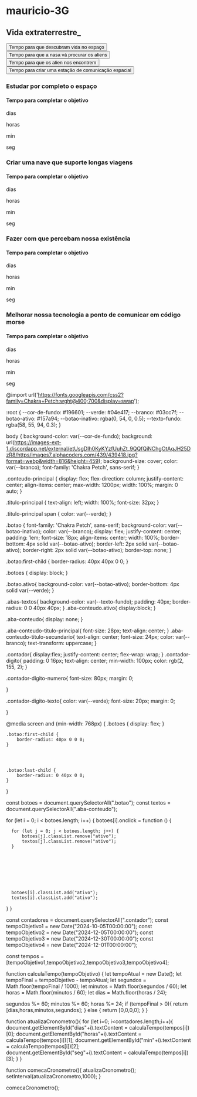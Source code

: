# mauricio-3G

<!DOCTYPE html>
<html lang="pt-br">




<head>
    <meta charset="UTF-8">
    <meta name="viewport" content="width=device-width, initial-scale=1.0">
    <title>Meus objetivos do ano</title>
    <link rel="stylesheet" href="style.css">
</head>




<body>
    <section class="conteudo-principal">
        <h2 class="titulo-principal">Vida extraterrestre<span>_</span></h2>
        <div class="conteudo">
            <div class="botoes">
                <button class="botao ativo">Tempo para que descubram vida no espaço</button>
                <button class="botao">Tempo para que a nasa vá procurar os aliens</button>
                <button class="botao">Tempo para que os alien nos encontrem</button>
                <button class="botao">Tempo para criar uma estação de comunicação espacial</button>
            </div>
            <div class="abas-textos">
                <div class="aba-conteudo ativo">
                    <h3 class="aba-conteudo-titulo-principal">Estudar por completo o espaço</h3>
                    <h4 class="aba-conteudo-titulo-secundario">Tempo para completar o objetivo</h4>
                    <div class="contador">
                        <div class="contador-digito">
                            <p class="contador-digito-numero" id="dias0"></p>
                            <p class="contador-digito-texto">dias</p>
                        </div>
                        <div class="contador-digito">
                            <p class="contador-digito-numero" id="horas0"></p>
                            <p class="contador-digito-texto">horas</p>
                        </div>
                        <div class="contador-digito">
                            <p class="contador-digito-numero" id="min0"></p>
                            <p class="contador-digito-texto">min</p>
                        </div>
                        <div class="contador-digito">
                            <p class="contador-digito-numero" id="seg0"></p>
                            <p class="contador-digito-texto">seg</p>
                        </div>
                    </div>
                </div>
                <div class="aba-conteudo">
                    <h3 class="aba-conteudo-titulo-principal">Criar uma nave que suporte longas viagens</h3>
                    <h4 class="aba-conteudo-titulo-secundario">Tempo para completar o objetivo</h4>
                    <div class="contador">
                        <div class="contador-digito">
                            <p class="contador-digito-numero" id="dias1"></p>
                            <p class="contador-digito-texto">dias</p>
                        </div>
                        <div class="contador-digito">
                            <p class="contador-digito-numero" id="horas1"></p>
                            <p class="contador-digito-texto">horas</p>
                        </div>
                        <div class="contador-digito">
                            <p class="contador-digito-numero" id="min1"></p>
                            <p class="contador-digito-texto">min</p>
                        </div>
                        <div class="contador-digito">
                            <p class="contador-digito-numero" id="seg1"></p>
                            <p class="contador-digito-texto">seg</p>
                        </div>
                    </div>
                </div>
                <div class="aba-conteudo">
                    <h3 class="aba-conteudo-titulo-principal">Fazer com que percebam nossa existência</h3>
                    <h4 class="aba-conteudo-titulo-secundario">Tempo para completar o objetivo</h4>
                    <div class="contador">
                        <div class="contador-digito">
                            <p class="contador-digito-numero" id="dias2"></p>
                            <p class="contador-digito-texto">dias</p>
                        </div>
                        <div class="contador-digito">
                            <p class="contador-digito-numero" id="horas2"></p>
                            <p class="contador-digito-texto">horas</p>
                        </div>
                        <div class="contador-digito">
                            <p class="contador-digito-numero" id="min2"></p>
                            <p class="contador-digito-texto">min</p>
                        </div>
                        <div class="contador-digito">
                            <p class="contador-digito-numero" id="seg2"></p>
                            <p class="contador-digito-texto">seg</p>
                        </div>
                    </div>
                </div>
                <div class="aba-conteudo">
                    <h3 class="aba-conteudo-titulo-principal">Melhorar nossa tecnologia a ponto de comunicar em código morse</h3>
                    <h4 class="aba-conteudo-titulo-secundario">Tempo para completar o objetivo</h4>
                    <div class="contador">
                        <div class="contador-digito">
                            <p class="contador-digito-numero" id="dias3"></p>
                            <p class="contador-digito-texto">dias</p>
                        </div>
                        <div class="contador-digito">
                            <p class="contador-digito-numero" id="horas3"></p>
                            <p class="contador-digito-texto">horas</p>
                        </div>
                        <div class="contador-digito">
                            <p class="contador-digito-numero" id="min3"></p>
                            <p class="contador-digito-texto">min</p>
                        </div>
                        <div class="contador-digito">
                            <p class="contador-digito-numero" id="seg3"></p>
                            <p class="contador-digito-texto">seg</p>
                        </div>
                    </div>
                </div>
            </div>
        </div>
    </section>
    <script src="main.js"></script>
</body>




</html>






@import url('https://fonts.googleapis.com/css2?family=Chakra+Petch:wght@400;700&display=swap');




:root {
    --cor-de-fundo: #196601;
    --verde: #04e417;
    --branco: #03cc7f;
    --botao-ativo: #157a94;
    --botao-inativo: rgba(0, 54, 0, 0.5);
    --texto-fundo: rgba(58, 55, 94, 0.3);
}




body {
    background-color: var(--cor-de-fundo);
    background: url(https://images-ext-1.discordapp.net/external/etUsgDIh0KyKYzfUuhZt_9QQfQiNChgOtAqJH25DzR8/https/images7.alphacoders.com/439/439418.jpg?format=webp&width=816&height=459);
    background-size: cover;
    color: var(--branco);
    font-family: 'Chakra Petch', sans-serif;
}








.conteudo-principal {
    display: flex;
    flex-direction: column;
    justify-content: center;
    align-items: center;
    max-width: 1200px;
    width: 100%;
    margin: 0 auto;
}




.titulo-principal {
    text-align: left;
    width: 100%;
    font-size: 32px;
}




.titulo-principal span {
    color: var(--verde);
}








.botao {
    font-family: 'Chakra Petch', sans-serif;
    background-color: var(--botao-inativo);
    color: var(--branco);
    display: flex;
    justify-content: center;
    padding: 1em;
    font-size: 18px;
    align-items: center;
    width: 100%;
    border-bottom: 4px solid var(--botao-ativo);
    border-left: 2px solid var(--botao-ativo);
    border-right: 2px solid var(--botao-ativo);
    border-top: none;
}




.botao:first-child {
    border-radius: 40px 40px 0 0;
}




.botoes {
    display: block;
}




.botao.ativo{
    background-color: var(--botao-ativo);
    border-bottom: 4px solid var(--verde);
}




.abas-textos{
    background-color: var(--texto-fundo);
    padding: 40px;
    border-radius: 0 0 40px 40px;
}
.aba-conteudo.ativo{
    display:block;
}




.aba-conteudo{
    display: none;
}




.aba-conteudo-titulo-principal{
    font-size: 28px;
    text-align: center;
}
.aba-conteudo-titulo-secundario{
    text-align: center;
    font-size: 24px;
    color: var(--branco);
    text-transform: uppercase;
}




.contador{
    display:flex;
    justify-content: center;
    flex-wrap: wrap;
}
.contador-digito{
    padding: 0 16px;
    text-align: center;
    min-width: 100px;
    color: rgb(2, 155, 2);
}




.contador-digito-numero{
    font-size: 80px;
    margin: 0;




}




.contador-digito-texto{
    color: var(--verde);
    font-size: 20px;
    margin: 0;




}




@media screen and (min-width: 768px) {
    .botoes {
        display: flex;
    }




    .botao:first-child {
        border-radius: 40px 0 0 0;
    }




    .botao:last-child {
        border-radius: 0 40px 0 0;
    }
}






const botoes = document.querySelectorAll(".botao");
const textos = document.querySelectorAll(".aba-conteudo");








for (let i = 0; i < botoes.length; i++) {
  botoes[i].onclick = function () {








      for (let j = 0; j < botoes.length; j++) {
          botoes[j].classList.remove("ativo");
          textos[j].classList.remove("ativo");
      }








      botoes[i].classList.add("ativo");
      textos[i].classList.add("ativo");
  }
}








const contadores = document.querySelectorAll(".contador");
const tempoObjetivo1 = new Date("2024-10-05T00:00:00");
const tempoObjetivo2 = new Date("2024-12-05T00:00:00");
const tempoObjetivo3 = new Date("2024-12-30T00:00:00");
const tempoObjetivo4 = new Date("2024-12-01T00:00:00");








const tempos = [tempoObjetivo1,tempoObjetivo2,tempoObjetivo3,tempoObjetivo4];
















function calculaTempo(tempoObjetivo) {
  let tempoAtual = new Date();
  let tempoFinal = tempoObjetivo - tempoAtual;
  let segundos = Math.floor(tempoFinal / 1000);
  let minutos = Math.floor(segundos / 60);
  let horas = Math.floor(minutos / 60);
  let dias = Math.floor(horas / 24);








  segundos %= 60;
  minutos %= 60;
  horas %= 24;
  if (tempoFinal > 0){
      return [dias,horas,minutos,segundos];
  } else {
      return [0,0,0,0];
  }
}








function atualizaCronometro(){
  for (let i=0; i<contadores.length;i++){
      document.getElementById("dias"+i).textContent = calculaTempo(tempos[i])[0];
      document.getElementById("horas"+i).textContent = calculaTempo(tempos[i])[1];
      document.getElementById("min"+i).textContent = calculaTempo(tempos[i])[2];
      document.getElementById("seg"+i).textContent = calculaTempo(tempos[i])[3];
  }
}








function comecaCronometro(){
  atualizaCronometro();
  setInterval(atualizaCronometro,1000);
}








comecaCronometro();








